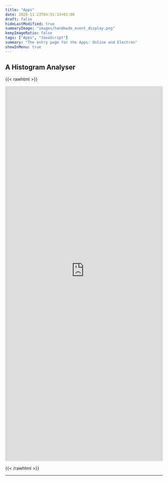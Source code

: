 ```yaml
---
title: "Apps"
date: 2020-11-23T04:51:13+01:00
draft: false
hideLastModified: true
summaryImage: "images/handmade_event_display.png"
keepImageRatio: false
tags: ["Apps", "JavaScript"]
summary: "The entry page for the Apps: Online and Electron"
showInMenu: true
---
```


## A Histogram Analyser

{{< rawhtml >}}

<CENTER>

<iframe name="analyzer" style="overflow:hidden;height: 1200px; width:100%"  src="https://atlas-opendata.web.cern.ch/release/2020/documentation/visualization/CrossFilter/13TeV_hwwanalyser.html" frameborder="0" allowfullscreen></iframe>

</CENTER>

{{< /rawhtml >}}

---
